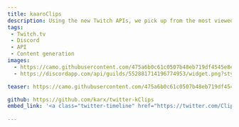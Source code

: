 ```yaml
---
title: kaaroClips
description: Using the new Twitch APIs, we pick up from the most viewed games and broadcaster, to pick a new clip for you everytime!
tags:
 - Twitch.tv
 - Discord
 - API
 - Content generation
images: 
  - https://camo.githubusercontent.com/475a6b0c61c0507b48eb719df4545e8e4b0f3abf/68747470733a2f2f692e696d6775722e636f6d2f33736c7a4965342e706e67
  - https://discordapp.com/api/guilds/552881714196774953/widget.png?style=banner2

teaser: https://camo.githubusercontent.com/475a6b0c61c0507b48eb719df4545e8e4b0f3abf/68747470733a2f2f692e696d6775722e636f6d2f33736c7a4965342e706e67

github: https://github.com/karx/twitter-kClips
embed_link: '<a class="twitter-timeline" href="https://twitter.com/ClipsKaaro?ref_src=twsrc%5Etfw">Tweets by ClipsKaaro</a> <script async src="https://platform.twitter.com/widgets.js" charset="utf-8"></script>'
 
---
```

